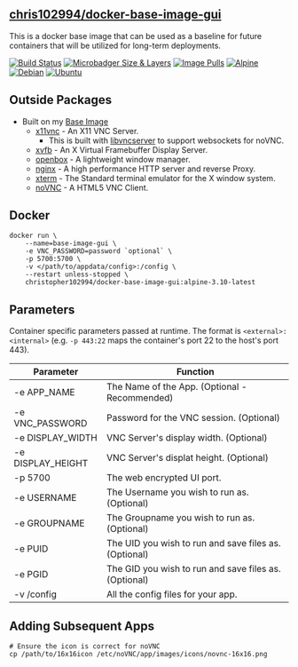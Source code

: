 ## [chris102994/docker-base-image-gui](https://github.com/chris102994/docker-base-image-gui)

This is a docker base image that can be used as a baseline for future containers that will be utilized for long-term deployments.

 [![Build Status](https://travis-ci.com/chris102994/docker-base-image-gui.svg?branch=master)](https://travis-ci.com/chris102994/docker-base-image-gui "Build Status")
[![Microbadger Size & Layers](https://images.microbadger.com/badges/image/christopher102994/docker-base-image-gui.svg)](https://microbadger.com/images/christopher102994/docker-base-image-gui "Image Size")
 [![Image Pulls](https://img.shields.io/docker/pulls/christopher102994/docker-base-image-gui)](https://hub.docker.com/repository/docker/christopher102994/docker-base-image-gui "Docker Hub Info")
 [![Alpine](https://images.microbadger.com/badges/version/christopher102994/docker-base-image-gui:alpine-3.10-latest.svg)](https://microbadger.com/images/christopher102994/docker-base-image-gui:alpine-3.10-latest "Alpine Image")
 [![Debian](https://images.microbadger.com/badges/version/christopher102994/docker-base-image-gui:debian-10-latest.svg)](https://microbadger.com/images/christopher102994/docker-base-image-gui:debian-10-latest "Debian Image")
 [![Ubuntu](https://images.microbadger.com/badges/version/christopher102994/docker-base-image-gui:ubuntu-18-latest.svg)](https://microbadger.com/images/christopher102994/docker-base-image-gui:ubuntu-18-latest "Ubuntu Image")

## Outside Packages
* Built on my [Base Image](https://github.com/chris102994/docker-base-image)
  * [x11vnc](http://www.karlrunge.com/x11vnc/) - An X11 VNC Server.
      * This is built with [libvncserver](https://libvnc.github.io/) to support websockets for noVNC.
  * [xvfb](https://www.x.org/releases/X11R7.6/doc/man/man1/Xvfb.1.xhtml) - An X Virtual Framebuffer Display Server.
  * [openbox](http://openbox.org/wiki/Main_Page) - A lightweight window manager.
  * [nginx](https://www.nginx.com/) - A high performance HTTP server and reverse Proxy.
  * [xterm](https://en.wikipedia.org/wiki/Xterm) - The Standard terminal emulator for the X window system.
  * [noVNC](https://github.com/novnc/noVNC) - A HTML5 VNC Client.

## Docker
```
docker run \
	--name=base-image-gui \
  	-e VNC_PASSWORD=password `optional` \
	-p 5700:5700 \
	-v </path/to/appdata/config>:/config \
	--restart unless-stopped \
	christopher102994/docker-base-image-gui:alpine-3.10-latest
```

## Parameters
Container specific parameters passed at runtime. The format is `<external>:<internal>` (e.g. `-p 443:22` maps the container's port 22 to the host's port 443).

| Parameter | Function |
| -------- | -------- |
| -e APP_NAME | The Name of the App. (Optional - Recommended) |
| -e VNC_PASSWORD | Password for the VNC session. (Optional) |
| -e DISPLAY_WIDTH | VNC Server's display width. (Optional) |
| -e DISPLAY_HEIGHT | VNC Server's displat height. (Optional) |
| -p 5700 | The web encrypted UI port. |
| -e USERNAME | The Username you wish to run as. (Optional) |
| -e GROUPNAME | The Groupname you wish to run as. (Optional) |
| -e PUID | The UID you wish to run and save files as. (Optional) |
| -e PGID | The GID you wish to run and save files as. (Optional) |
| -v /config | All the config files for your app. |

## Adding Subsequent Apps
```
# Ensure the icon is correct for noVNC
cp /path/to/16x16icon /etc/noVNC/app/images/icons/novnc-16x16.png
``` 
